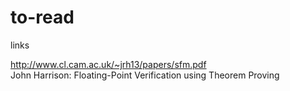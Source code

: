# to-read
links


http://www.cl.cam.ac.uk/~jrh13/papers/sfm.pdf <br />
John Harrison: Floating-Point Verification using Theorem Proving

